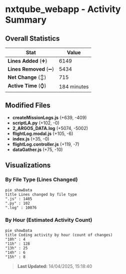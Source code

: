 # nxtqube_webapp - Activity Summary 

## Overall Statistics

| Stat                   | Value                                                             |
| ---------------------- | ----------------------------------------------------------------- |
| **Lines Added** (➕)   | 6149                                          |
| **Lines Removed** (➖) | 5434                                        |
| **Net Change** (↕)    | 715                |
| **Active Time** (⌚)   | 184 minutes |


## Modified Files
- **createMissionLogs.js** (+639, -409)
- **scriptLA.py** (+102, -0)
- **2_ARGOS_DATA.log** (+5074, -5002)
- **flightLog.modal.js** (+105, -6)
- **index.js** (+35, -0)
- **flightLog.controller.js** (+119, -7)
- **dataGather.js** (+75, -10)

## Visualizations

### By File Type (Lines Changed)

```mermaid
pie showData
title Lines changed by file type
".js" : 1405
".py" : 102
".log" : 10076
```

### By Hour (Estimated Activity Count)

```mermaid
pie showData
title Coding activity by hour (count of changes)
"10h" : 4
"11h" : 128
"13h" : 25
"14h" : 6
"15h" : 8
```


> **Last Updated:** 14/04/2025, 15:18:40